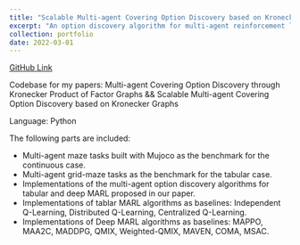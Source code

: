 ```yaml
---
title: "Scalable Multi-agent Covering Option Discovery based on Kronecker Graphs"
excerpt: "An option discovery algorithm for multi-agent reinforcement learning, including the tabular version and scalable NN-based version."
collection: portfolio
date: 2022-03-01
---
```


[GitHub Link](https://github.com/LucasCJYSDL/Scalable_MAOD_based_on_KP)

Codebase for my papers: Multi-agent Covering Option Discovery through Kronecker Product of Factor Graphs && Scalable Multi-agent Covering Option Discovery based on Kronecker Graphs

Language: Python

The following parts are included:
- Multi-agent maze tasks built with Mujoco as the benchmark for the continuous case.
- Multi-agent grid-maze tasks as the benchmark for the tabular case.
- Implementations of the multi-agent option discovery algorithms for tabular and deep MARL proposed in our paper. 
- Implementations of tablar MARL algorithms as baselines: Independent Q-Learning, Distributed Q-Learning, Centralized Q-Learning.
- Implementations of Deep MARL algorithms as baselines: MAPPO, MAA2C, MADDPG, QMIX, Weighted-QMIX, MAVEN, COMA, MSAC.
